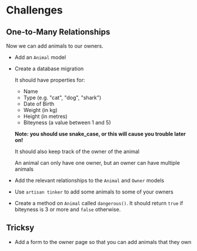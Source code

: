 # Challenges

## One-to-Many Relationships

Now we can add animals to our owners.

- Add an `Animal` model
- Create a database migration

    It should have properties for:

    - Name
    - Type (e.g. "cat", "dog", "shark")
    - Date of Birth
    - Weight (in kg)
    - Height (in metres)
    - Biteyness (a value between 1 and 5)

    **Note: you should use snake_case, or this will cause you trouble later on!**

    It should also keep track of the owner of the animal

    An animal can only have one owner, but an owner can have multiple animals

- Add the relevant relationships to the `Animal` and `Owner` models
- Use `artisan tinker` to add some animals to some of your owners
- Create a method on `Animal` called `dangerous()`. It should return `true` if biteyness is 3 or more and `false` otherwise.

## Tricksy

- Add a form to the owner page so that you can add animals that they own
